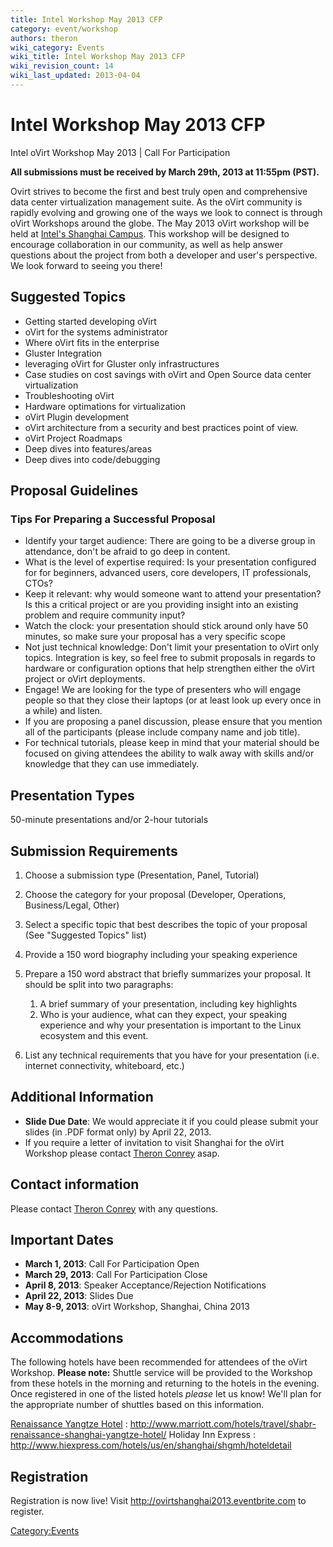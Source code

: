 ```yaml
---
title: Intel Workshop May 2013 CFP
category: event/workshop
authors: theron
wiki_category: Events
wiki_title: Intel Workshop May 2013 CFP
wiki_revision_count: 14
wiki_last_updated: 2013-04-04
---
```


# Intel Workshop May 2013 CFP

Intel oVirt Workshop May 2013 | Call For Participation

<b>All submissions must be received by March 29th, 2013 at 11:55pm (PST).</b>

Ovirt strives to become the first and best truly open and comprehensive data center virtualization management suite. As the oVirt community is rapidly evolving and growing one of the ways we look to connect is through oVirt Workshops around the globe. The May 2013 oVirt workshop will be held at [Intel's Shanghai Campus](https://maps.google.com/maps?q=No.+880+Zi+Xing+Road+Zizhu+Science+Park+Minhang,+Shanghai+200241+China&hl=en&sll=23.141807,113.324834&sspn=0.077662,0.153122&t=h&hq=No.+880+Zi+Xing+Road+Zizhu+Science+Park+Minhang,+Shanghai+200241+China&radius=15000&z=13). This workshop will be designed to encourage collaboration in our community, as well as help answer questions about the project from both a developer and user's perspective. We look forward to seeing you there!

## Suggested Topics

*   Getting started developing oVirt
*   oVirt for the systems administrator
*   Where oVirt fits in the enterprise
*   Gluster Integration
*   leveraging oVirt for Gluster only infrastructures
*   Case studies on cost savings with oVirt and Open Source data center virtualization
*   Troubleshooting oVirt
*   Hardware optimations for virtualization
*   oVirt Plugin development
*   oVirt architecture from a security and best practices point of view.
*   oVirt Project Roadmaps
*   Deep dives into features/areas
*   Deep dives into code/debugging

## Proposal Guidelines

### Tips For Preparing a Successful Proposal

*   Identify your target audience: There are going to be a diverse group in attendance, don't be afraid to go deep in content.
*   What is the level of expertise required: Is your presentation configured for for beginners, advanced users, core developers, IT professionals, CTOs?
*   Keep it relevant: why would someone want to attend your presentation? Is this a critical project or are you providing insight into an existing problem and require community input?
*   Watch the clock: your presentation should stick around only have 50 minutes, so make sure your proposal has a very specific scope
*   Not just technical knowledge: Don't limit your presentation to oVirt only topics. Integration is key, so feel free to submit proposals in regards to hardware or configuration options that help strengthen either the oVirt project or oVirt deployments.
*   Engage! We are looking for the type of presenters who will engage people so that they close their laptops (or at least look up every once in a while) and listen.
*   If you are proposing a panel discussion, please ensure that you mention all of the participants (please include company name and job title).
*   For technical tutorials, please keep in mind that your material should be focused on giving attendees the ability to walk away with skills and/or knowledge that they can use immediately.

## Presentation Types

50-minute presentations and/or 2-hour tutorials

## Submission Requirements

1.  Choose a submission type (Presentation, Panel, Tutorial)
2.  Choose the category for your proposal (Developer, Operations, Business/Legal, Other)
3.  Select a specific topic that best describes the topic of your proposal (See "Suggested Topics" list)
4.  Provide a 150 word biography including your speaking experience
5.  Prepare a 150 word abstract that briefly summarizes your proposal. It should be split into two paragraphs:
    1.  A brief summary of your presentation, including key highlights
    2.  Who is your audience, what can they expect, your speaking experience and why your presentation is important to the Linux ecosystem and this event.

6.  List any technical requirements that you have for your presentation (i.e. internet connectivity, whiteboard, etc.)

## Additional Information

*   **Slide Due Date**: We would appreciate it if you could please submit your slides (in .PDF format only) by April 22, 2013.
*   If you require a letter of invitation to visit Shanghai for the oVirt Workshop please contact [Theron Conrey](mailto:theron@redhat.com) asap.

## Contact information

Please contact [Theron Conrey](mailto:theron@redhat.com) with any questions.

## Important Dates

*   **March 1, 2013**: Call For Participation Open
*   **March 29, 2013**: Call For Participation Close
*   **April 8, 2013**: Speaker Acceptance/Rejection Notifications
*   **April 22, 2013**: Slides Due
*   **May 8-9, 2013**: oVirt Workshop, Shanghai, China 2013

## Accommodations

The following hotels have been recommended for attendees of the oVirt Workshop.
**Please note:** Shuttle service will be provided to the Workshop from these hotels in the morning and returning to the hotels in the evening. Once registered in one of the listed hotels *please* let us know! We'll plan for the appropriate number of shuttles based on this information.

[Renaissance Yangtze Hotel](http://goo.gl/maps/mB0ee) : <http://www.marriott.com/hotels/travel/shabr-renaissance-shanghai-yangtze-hotel/>
Holiday Inn Express : <http://www.hiexpress.com/hotels/us/en/shanghai/shgmh/hoteldetail>

## Registration

Registration is now live! Visit [<http://ovirtshanghai2013.eventbrite.com>](http://ovirtshanghai2013.eventbrite.com) to register.

<Category:Events>
